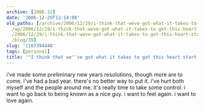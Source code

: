 ```yaml
---
archive: [2006-12]
date: '2006-12-29T12:14:00'
old_paths: [/archive/2006/12/29/i-think-that-weve-got-what-it-takes-to-get-this-heart-start-beating-again.html,
  /wp/2006/12/29/i-think-that-weve-got-what-it-takes-to-get-this-heart-start-beating-again/,
  /2006/12/29/i-think-that-weve-got-what-it-takes-to-get-this-heart-start-beating-again/,
  /blog/39]
slug: '1167394440'
tags: [personal]
title: '"I think that we''ve got what it takes to get this heart start beating again."'
---
```


i've made some preliminary new years resolutions, though more are to come.
i've had a bad year. there's no better way to put it. i've hurt both
myself and the people around me. it's really time to take some control.
i want to go back to being known as a nice guy. i want to feel again.
i want to love again.

